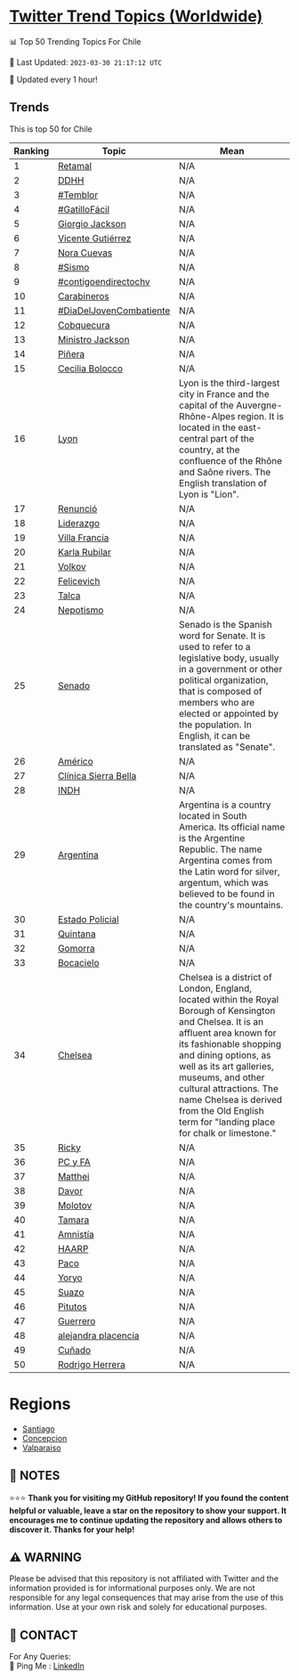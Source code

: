 [Twitter Trend Topics (Worldwide)](https://github.com/ErcinDedeoglu/Twitter-Trend-Topics)
==========


📊 Top 50 Trending Topics For Chile

📆 Last Updated: `2023-03-30 21:17:12 UTC`

🔧 Updated every 1 hour!


## Trends

This is top 50 for Chile

| Ranking | Topic | Mean |
| ------- | ------------ | ------------ |
| 1 | [Retamal](http://twitter.com/search?q=Retamal) | N/A |
| 2 | [DDHH](http://twitter.com/search?q=DDHH) | N/A |
| 3 | [#Temblor](http://twitter.com/search?q=%23Temblor) | N/A |
| 4 | [#GatilloFácil](http://twitter.com/search?q=%23GatilloF%c3%a1cil) | N/A |
| 5 | [Giorgio Jackson](http://twitter.com/search?q=Giorgio+Jackson) | N/A |
| 6 | [Vicente Gutiérrez](http://twitter.com/search?q=Vicente+Guti%c3%a9rrez) | N/A |
| 7 | [Nora Cuevas](http://twitter.com/search?q=Nora+Cuevas) | N/A |
| 8 | [#Sismo](http://twitter.com/search?q=%23Sismo) | N/A |
| 9 | [#contigoendirectochv](http://twitter.com/search?q=%23contigoendirectochv) | N/A |
| 10 | [Carabineros](http://twitter.com/search?q=Carabineros) | N/A |
| 11 | [#DiaDelJovenCombatiente](http://twitter.com/search?q=%23DiaDelJovenCombatiente) | N/A |
| 12 | [Cobquecura](http://twitter.com/search?q=Cobquecura) | N/A |
| 13 | [Ministro Jackson](http://twitter.com/search?q=Ministro+Jackson) | N/A |
| 14 | [Piñera](http://twitter.com/search?q=Pi%c3%b1era) | N/A |
| 15 | [Cecilia Bolocco](http://twitter.com/search?q=Cecilia+Bolocco) | N/A |
| 16 | [Lyon](http://twitter.com/search?q=Lyon) | Lyon is the third-largest city in France and the capital of the Auvergne-Rhône-Alpes region. It is located in the east-central part of the country, at the confluence of the Rhône and Saône rivers. The English translation of Lyon is "Lion". |
| 17 | [Renunció](http://twitter.com/search?q=Renunci%c3%b3) | N/A |
| 18 | [Liderazgo](http://twitter.com/search?q=Liderazgo) | N/A |
| 19 | [Villa Francia](http://twitter.com/search?q=Villa+Francia) | N/A |
| 20 | [Karla Rubilar](http://twitter.com/search?q=Karla+Rubilar) | N/A |
| 21 | [Volkov](http://twitter.com/search?q=Volkov) | N/A |
| 22 | [Felicevich](http://twitter.com/search?q=Felicevich) | N/A |
| 23 | [Talca](http://twitter.com/search?q=Talca) | N/A |
| 24 | [Nepotismo](http://twitter.com/search?q=Nepotismo) | N/A |
| 25 | [Senado](http://twitter.com/search?q=Senado) | Senado is the Spanish word for Senate. It is used to refer to a legislative body, usually in a government or other political organization, that is composed of members who are elected or appointed by the population. In English, it can be translated as "Senate". |
| 26 | [Américo](http://twitter.com/search?q=Am%c3%a9rico) | N/A |
| 27 | [Clínica Sierra Bella](http://twitter.com/search?q=Cl%c3%adnica+Sierra+Bella) | N/A |
| 28 | [INDH](http://twitter.com/search?q=INDH) | N/A |
| 29 | [Argentina](http://twitter.com/search?q=Argentina) | Argentina is a country located in South America. Its official name is the Argentine Republic. The name Argentina comes from the Latin word for silver, argentum, which was believed to be found in the country's mountains. |
| 30 | [Estado Policial](http://twitter.com/search?q=Estado+Policial) | N/A |
| 31 | [Quintana](http://twitter.com/search?q=Quintana) | N/A |
| 32 | [Gomorra](http://twitter.com/search?q=Gomorra) | N/A |
| 33 | [Bocacielo](http://twitter.com/search?q=Bocacielo) | N/A |
| 34 | [Chelsea](http://twitter.com/search?q=Chelsea) | Chelsea is a district of London, England, located within the Royal Borough of Kensington and Chelsea. It is an affluent area known for its fashionable shopping and dining options, as well as its art galleries, museums, and other cultural attractions. The name Chelsea is derived from the Old English term for "landing place for chalk or limestone." |
| 35 | [Ricky](http://twitter.com/search?q=Ricky) | N/A |
| 36 | [PC y FA](http://twitter.com/search?q=PC+y+FA) | N/A |
| 37 | [Matthei](http://twitter.com/search?q=Matthei) | N/A |
| 38 | [Davor](http://twitter.com/search?q=Davor) | N/A |
| 39 | [Molotov](http://twitter.com/search?q=Molotov) | N/A |
| 40 | [Tamara](http://twitter.com/search?q=Tamara) | N/A |
| 41 | [Amnistía](http://twitter.com/search?q=Amnist%c3%ada) | N/A |
| 42 | [HAARP](http://twitter.com/search?q=HAARP) | N/A |
| 43 | [Paco](http://twitter.com/search?q=Paco) | N/A |
| 44 | [Yoryo](http://twitter.com/search?q=Yoryo) | N/A |
| 45 | [Suazo](http://twitter.com/search?q=Suazo) | N/A |
| 46 | [Pitutos](http://twitter.com/search?q=Pitutos) | N/A |
| 47 | [Guerrero](http://twitter.com/search?q=Guerrero) | N/A |
| 48 | [alejandra placencia](http://twitter.com/search?q=alejandra+placencia) | N/A |
| 49 | [Cuñado](http://twitter.com/search?q=Cu%c3%b1ado) | N/A |
| 50 | [Rodrigo Herrera](http://twitter.com/search?q=Rodrigo+Herrera) | N/A |



# Regions

* [Santiago](</Chile/Santiago.md>)
* [Concepcion](</Chile/Concepcion.md>)
* [Valparaiso](</Chile/Valparaiso.md>)



## 📝 NOTES

⭐⭐⭐ **Thank you for visiting my GitHub repository! If you found the content helpful or valuable, leave a star on the repository to show your support. It encourages me to continue updating the repository and allows others to discover it. Thanks for your help!**


## ⚠️ WARNING

Please be advised that this repository is not affiliated with Twitter and the information provided is for informational purposes only. We are not responsible for any legal consequences that may arise from the use of this information. Use at your own risk and solely for educational purposes.


## 📨 CONTACT

 For Any Queries:  
            🏓 Ping Me : [LinkedIn](https://www.linkedin.com/in/ercindedeoglu/)
